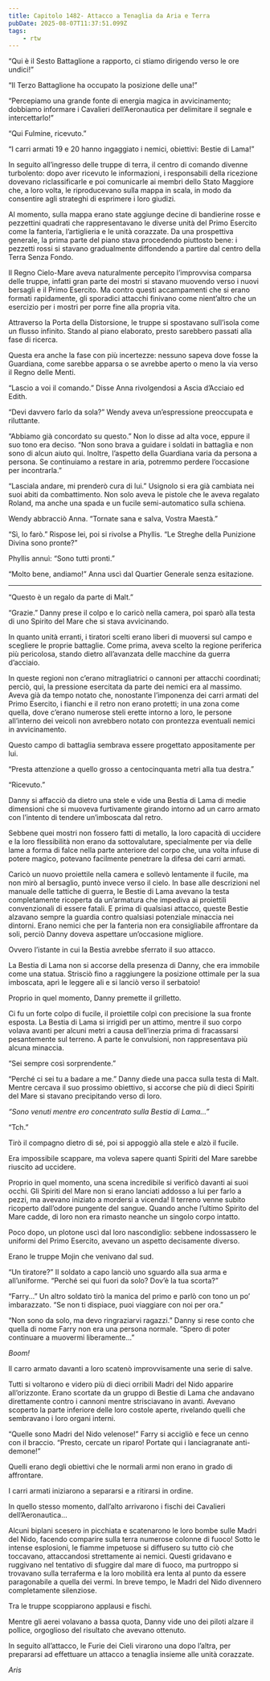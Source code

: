 ```yaml
---
title: Capitolo 1482- Attacco a Tenaglia da Aria e Terra
pubDate: 2025-08-07T11:37:51.099Z
tags:
    - rtw
---
```



“Qui è il Sesto Battaglione a rapporto, ci stiamo dirigendo verso le ore undici!”


“Il Terzo Battaglione ha occupato la posizione delle una!”


“Percepiamo una grande fonte di energia magica in avvicinamento; dobbiamo informare i Cavalieri dell’Aeronautica per delimitare il segnale e intercettarlo!”


“Qui Fulmine, ricevuto.”


“I carri armati 19 e 20 hanno ingaggiato i nemici, obiettivi: Bestie di Lama!”


In seguito all’ingresso delle truppe di terra, il centro di comando divenne turbolento: dopo aver ricevuto le informazioni, i responsabili della ricezione dovevano riclassificarle e poi comunicarle ai membri dello Stato Maggiore che, a loro volta, le riproducevano sulla mappa in scala, in modo da consentire agli strateghi di esprimere i loro giudizi.


Al momento, sulla mappa erano state aggiunge decine di bandierine rosse e pezzettini quadrati che rappresentavano le diverse unità del Primo Esercito come la fanteria, l’artiglieria e le unità corazzate. Da una prospettiva generale, la prima parte del piano stava procedendo piuttosto bene: i pezzetti rossi si stavano gradualmente diffondendo a partire dal centro della Terra Senza Fondo.


Il Regno Cielo-Mare aveva naturalmente percepito l’improvvisa comparsa delle truppe, infatti gran parte dei mostri si stavano muovendo verso i nuovi bersagli e il Primo Esercito. Ma contro questi accampamenti che si erano formati rapidamente, gli sporadici attacchi finivano come nient’altro che un esercizio per i mostri per porre fine alla propria vita.


Attraverso la Porta della Distorsione, le truppe si spostavano sull’isola come un flusso infinito. Stando al piano elaborato, presto sarebbero passati alla fase di ricerca.


Questa era anche la fase con più incertezze: nessuno sapeva dove fosse la Guardiana, come sarebbe apparsa o se avrebbe aperto o meno la via verso il Regno delle Menti.


“Lascio a voi il comando.” Disse Anna rivolgendosi a Ascia d’Acciaio ed Edith.


“Devi davvero farlo da sola?” Wendy aveva un’espressione preoccupata e riluttante.


“Abbiamo già concordato su questo.” Non lo disse ad alta voce, eppure il suo tono era deciso. “Non sono brava a guidare i soldati in battaglia e non sono di alcun aiuto qui. Inoltre, l’aspetto della Guardiana varia da persona a persona. Se continuiamo a restare in aria, potremmo perdere l’occasione per incontrarla.”


“Lasciala andare, mi prenderò cura di lui.” Usignolo si era già cambiata nei suoi abiti da combattimento. Non solo aveva le pistole che le aveva regalato Roland, ma anche una spada e un fucile semi-automatico sulla schiena.


Wendy abbracciò Anna. “Tornate sana e salva, Vostra Maestà.”


“Sì, lo farò.” Rispose lei, poi si rivolse a Phyllis. “Le Streghe della Punizione Divina sono pronte?”


Phyllis annuì: “Sono tutti pronti.”


“Molto bene, andiamo!” Anna uscì dal Quartier Generale senza esitazione.


***






“Questo è un regalo da parte di Malt.”


“Grazie.” Danny prese il colpo e lo caricò nella camera, poi sparò alla testa di uno Spirito del Mare che si stava avvicinando.


In quanto unità erranti, i tiratori scelti erano liberi di muoversi sul campo e scegliere le proprie battaglie. Come prima, aveva scelto la regione periferica più pericolosa, stando dietro all’avanzata delle macchine da guerra d’acciaio.


In queste regioni non c’erano mitragliatrici o cannoni per attacchi coordinati; perciò, qui, la pressione esercitata da parte dei nemici era al massimo. Aveva già da tempo notato che, nonostante l’imponenza dei carri armati del Primo Esercito, i fianchi e il retro non erano protetti; in una zona come quella, dove c’erano numerose steli erette intorno a loro, le persone all’interno dei veicoli non avrebbero notato con prontezza eventuali nemici in avvicinamento.


Questo campo di battaglia sembrava essere progettato appositamente per lui.


“Presta attenzione a quello grosso a centocinquanta metri alla tua destra.”


“Ricevuto.”


Danny si affacciò da dietro una stele e vide una Bestia di Lama di medie dimensioni che si muoveva furtivamente girando intorno ad un carro armato con l’intento di tendere un’imboscata dal retro.


Sebbene quei mostri non fossero fatti di metallo, la loro capacità di uccidere e la loro flessibilità non erano da sottovalutare, specialmente per via delle lame a forma di falce nella parte anteriore del corpo che, una volta infuse di potere magico, potevano facilmente penetrare la difesa dei carri armati.


Caricò un nuovo proiettile nella camera e sollevò lentamente il fucile, ma non mirò al bersaglio, puntò invece verso il cielo. In base alle descrizioni nel manuale delle tattiche di guerra, le Bestie di Lama avevano la testa completamente ricoperta da un’armatura che impediva ai proiettili convenzionali di essere fatali. E prima di qualsiasi attacco, queste Bestie alzavano sempre la guardia contro qualsiasi potenziale minaccia nei dintorni. Erano nemici che per la fanteria non era consigliabile affrontare da soli, perciò Danny doveva aspettare un’occasione migliore.


Ovvero l’istante in cui la Bestia avrebbe sferrato il suo attacco.


La Bestia di Lama non si accorse della presenza di Danny, che era immobile come una statua. Strisciò fino a raggiungere la posizione ottimale per la sua imboscata, aprì le leggere ali e si lanciò verso il serbatoio!


Proprio in quel momento, Danny premette il grilletto.


Ci fu un forte colpo di fucile, il proiettile colpì con precisione la sua fronte esposta. La Bestia di Lama si irrigidì per un attimo, mentre il suo corpo volava avanti per alcuni metri a causa dell’inerzia prima di fracassarsi pesantemente sul terreno. A parte le convulsioni, non rappresentava più alcuna minaccia.


“Sei sempre così sorprendente.”


“Perché ci sei tu a badare a me.” Danny diede una pacca sulla testa di Malt. Mentre cercava il suo prossimo obiettivo, si accorse che più di dieci Spiriti del Mare si stavano precipitando verso di loro.


<em>“Sono venuti mentre ero concentrato sulla Bestia di Lama...”</em>


“Tch.”


Tirò il compagno dietro di sé, poi si appoggiò alla stele e alzò il fucile.


Era impossibile scappare, ma voleva sapere quanti Spiriti del Mare sarebbe riuscito ad uccidere.


Proprio in quel momento, una scena incredibile si verificò davanti ai suoi occhi. Gli Spiriti del Mare non si erano lanciati addosso a lui per farlo a pezzi, ma avevano iniziato a mordersi a vicenda! Il terreno venne subito ricoperto dall’odore pungente del sangue. Quando anche l’ultimo Spirito del Mare cadde, di loro non era rimasto neanche un singolo corpo intatto.


Poco dopo, un plotone uscì dal loro nascondiglio: sebbene indossassero le uniformi del Primo Esercito, avevano un aspetto decisamente diverso.


Erano le truppe Mojin che venivano dal sud.


“Un tiratore?” Il soldato a capo lanciò uno sguardo alla sua arma e all’uniforme. “Perché sei qui fuori da solo? Dov’è la tua scorta?”


“Farry...” Un altro soldato tirò la manica del primo e parlò con tono un po’ imbarazzato. “Se non ti dispiace, puoi viaggiare con noi per ora.”


“Non sono da solo, ma devo ringraziarvi ragazzi.” Danny si rese conto che quella di nome Farry non era una persona normale. “Spero di poter continuare a muovermi liberamente...”


<em>Boom!</em>


Il carro armato davanti a loro scatenò improvvisamente una serie di salve.


Tutti si voltarono e videro più di dieci orribili Madri del Nido apparire all’orizzonte. Erano scortate da un gruppo di Bestie di Lama che andavano direttamente contro i cannoni mentre strisciavano in avanti. Avevano scoperto la parte inferiore delle loro costole aperte, rivelando quelli che sembravano i loro organi interni.


“Quelle sono Madri del Nido velenose!” Farry si accigliò e fece un cenno con il braccio. “Presto, cercate un riparo! Portate qui i lanciagranate anti-demone!”


Quelli erano degli obiettivi che le normali armi non erano in grado di affrontare.


I carri armati iniziarono a separarsi e a ritirarsi in ordine.


In quello stesso momento, dall’alto arrivarono i fischi dei Cavalieri dell’Aeronautica...


Alcuni biplani scesero in picchiata e scatenarono le loro bombe sulle Madri del Nido, facendo comparire sulla terra numerose colonne di fuoco! Sotto le intense esplosioni, le fiamme impetuose si diffusero su tutto ciò che toccavano, attaccandosi strettamente ai nemici. Questi gridavano e ruggivano nel tentativo di sfuggire dal mare di fuoco, ma purtroppo si trovavano sulla terraferma e la loro mobilità era lenta al punto da essere paragonabile a quella dei vermi. In breve tempo, le Madri del Nido divennero completamente silenziose.


Tra le truppe scoppiarono applausi e fischi.


Mentre gli aerei volavano a bassa quota, Danny vide uno dei piloti alzare il pollice, orgoglioso del risultato che avevano ottenuto.


In seguito all’attacco, le Furie dei Cieli virarono una dopo l’altra, per prepararsi ad effettuare un attacco a tenaglia insieme alle unità corazzate.






<em>Aris</em>
                                


                                



